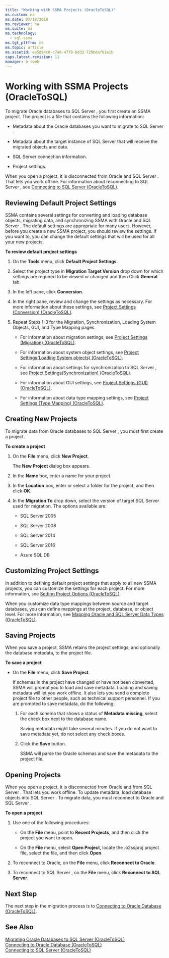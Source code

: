 ```yaml
---
title: "Working with SSMA Projects (OracleToSQL)"
ms.custom: na
ms.date: 07/18/2016
ms.reviewer: na
ms.suite: na
ms.technology: 
  - sql-ssma
ms.tgt_pltfrm: na
ms.topic: article
ms.assetid: ee5d94c0-c7a6-4779-bd32-729bdaf61e1b
caps.latest.revision: 11
manager: b-tomb
---
```

# Working with SSMA Projects (OracleToSQL)
To migrate Oracle databases to  SQL Server , you first create an SSMA project. The project is a file that contains the following information:  
  
-   Metadata about the Oracle databases you want to migrate to  SQL Server .  
  
-   Metadata about the target instance of  SQL Server  that will receive the migrated objects and data.  
  
-    SQL Server  connection information.  
  
-   Project settings.  
  
When you open a project, it is disconnected from Oracle and  SQL Server . That lets you work offline. For information about reconnecting to  SQL Server , see [Connecting to SQL Server &#40;OracleToSQL&#41;](../content/Connecting-to-SQL-Server--OracleToSQL-.md).  
  
## Reviewing Default Project Settings  
SSMA contains several settings for converting and loading database objects, migrating data, and synchronizing SSMA with Oracle and  SQL Server . The default settings are appropriate for many users. However, before you create a new SSMA project, you should review the settings. If you want to, you can change the default settings that will be used for all your new projects.  
  
**To review default project settings**  
  
1.  On the **Tools** menu, click **Default Project Settings**.  
  
2.  Select the project type in **Migration Target Version** drop down for which settings are required to be viewed or changed and then Click **General** tab.  
  
3.  In the left pane, click **Conversion**.  
  
4.  In the right pane, review and change the settings as necessary. For more information about these settings, see [Project Settings &#40;Conversion&#41; &#40;OracleToSQL&#41;](../content/Project-Settings--Conversion---OracleToSQL-.md).  
  
5.  Repeat Steps 1-3 for the Migration, Synchronization, Loading System Objects, GUI, and Type Mapping pages.  
  
    -   For information about migration settings, see [Project Settings &#40;Migration&#41; &#40;OracleToSQL&#41;](../content/Project-Settings--Migration---OracleToSQL-.md).  
  
    -   For information about system object settings, see [Project Settings&#40;Loading System objects&#41; &#40;OracleToSQL&#41;](../content/Project-Settings-Loading-System-objects---OracleToSQL-.md).  
  
    -   For information about settings for synchronization to  SQL Server , see [Project Settings&#40;Synchronization&#41; &#40;OracleToSQL&#41;](../content/Project-Settings-Synchronization---OracleToSQL-.md).  
  
    -   For information about GUI settings, see [Project Settings &#40;GUI&#41; &#40;OracleToSQL&#41;](../content/Project-Settings--GUI---OracleToSQL-.md).  
  
    -   For information about data type mapping settings, see [Project Settings &#40;Type Mapping&#41; &#40;OracleToSQL&#41;](../content/Project-Settings--Type-Mapping---OracleToSQL-.md).  
  
## Creating New Projects  
To migrate data from Oracle databases to  SQL Server , you must first create a project.  
  
**To create a project**  
  
1.  On the **File** menu, click **New Project**.  
  
    The **New Project** dialog box appears.  
  
2.  In the **Name** box, enter a name for your project.  
  
3.  In the **Location** box, enter or select a folder for the project, and then click **OK**.  
  
4.  In the **Migration To** drop down, select the version of target  SQL Server  used for migration. The options available are:  
  
    -    SQL Server  2005  
  
    -    SQL Server  2008  
  
    -    SQL Server  2014  
  
    -    SQL Server  2016  
  
    -   Azure SQL DB  
  
## Customizing Project Settings  
In addition to defining default project settings that apply to all new SSMA projects, you can customize the settings for each project. For more information, see [Setting Project Options &#40;OracleToSQL&#41;](../content/Setting-Project-Options--OracleToSQL-.md).  
  
When you customize data type mappings between source and target databases, you can define mappings at the project, database, or object level. For more information, see [Mapping Oracle and SQL Server Data Types &#40;OracleToSQL&#41;](../content/Mapping-Oracle-and-SQL-Server-Data-Types--OracleToSQL-.md).  
  
## Saving Projects  
When you save a project, SSMA retains the project settings, and optionally the database metadata, to the project file.  
  
**To save a project**  
  
-   On the **File** menu, click **Save Project**.  
  
    If schemas in the project have changed or have not been converted, SSMA will prompt you to load and save metadata. Loading and saving metadata will let you work offline. It also lets you send a complete project file to other people, such as technical support personnel. If you are prompted to save metadata, do the following:  
  
    1.  For each schema that shows a status of **Metadata missing**, select the check box next to the database name.  
  
        Saving metadata might take several minutes. If you do not want to save metadata yet, do not select any check boxes.  
  
    2.  Click the **Save** button.  
  
        SSMA will parse the Oracle schemas and save the metadata to the project file.  
  
## Opening Projects  
When you open a project, it is disconnected from Oracle and from  SQL Server . That lets you work offline. To update metadata, load database objects into  SQL Server . To migrate data, you must reconnect to Oracle and  SQL Server .  
  
**To open a project**  
  
1.  Use one of the following procedures:  
  
    -   On the **File** menu, point to **Recent Projects**, and then click the project you want to open.  
  
    -   On the **File** menu, select **Open Project**, locate the .o2ssproj project file, select the file, and then click **Open**.  
  
2.  To reconnect to Oracle, on the **File** menu, click **Reconnect to Oracle**.  
  
3.  To reconnect to  SQL Server , on the **File** menu, click **Reconnect to SQL Server**.  
  
## Next Step  
The next step in the migration process is to [Connecting to Oracle Database (OracleToSQL)](assetId:///e276cdbf-3ebc-4ba8-b40d-a7a42befa2b6).  
  
## See Also  
[Migrating Oracle Databases to SQL Server &#40;OracleToSQL&#41;](../content/Migrating-Oracle-Databases-to-SQL-Server--OracleToSQL-.md)  
[Connecting to Oracle Database &#40;OracleToSQL&#41;](../content/Connecting-to-Oracle-Database--OracleToSQL-.md)  
[Connecting to SQL Server &#40;OracleToSQL&#41;](../content/Connecting-to-SQL-Server--OracleToSQL-.md)  
  
